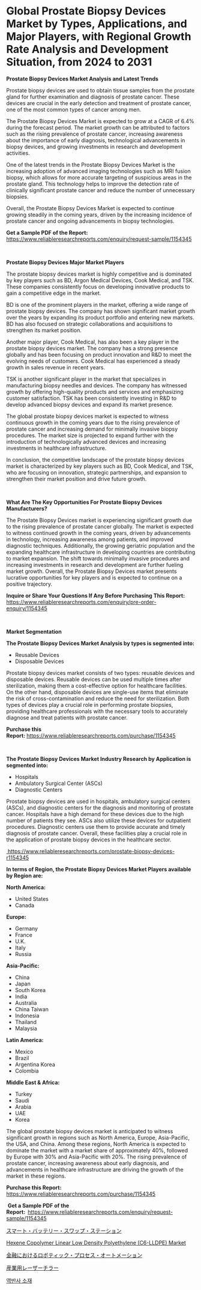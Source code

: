 <p><h1>Global Prostate Biopsy Devices Market by Types, Applications, and Major Players, with Regional Growth Rate Analysis and Development Situation, from 2024 to 2031</h1></p><p><strong>Prostate Biopsy Devices Market Analysis and Latest Trends</strong></p>
<p><p>Prostate biopsy devices are used to obtain tissue samples from the prostate gland for further examination and diagnosis of prostate cancer. These devices are crucial in the early detection and treatment of prostate cancer, one of the most common types of cancer among men.</p><p>The Prostate Biopsy Devices Market is expected to grow at a CAGR of 6.4% during the forecast period. The market growth can be attributed to factors such as the rising prevalence of prostate cancer, increasing awareness about the importance of early diagnosis, technological advancements in biopsy devices, and growing investments in research and development activities.</p><p>One of the latest trends in the Prostate Biopsy Devices Market is the increasing adoption of advanced imaging technologies such as MRI fusion biopsy, which allows for more accurate targeting of suspicious areas in the prostate gland. This technology helps to improve the detection rate of clinically significant prostate cancer and reduce the number of unnecessary biopsies.</p><p>Overall, the Prostate Biopsy Devices Market is expected to continue growing steadily in the coming years, driven by the increasing incidence of prostate cancer and ongoing advancements in biopsy technologies.</p></p>
<p><strong>Get a Sample PDF of the Report:&nbsp;</strong> <a href="https://www.reliableresearchreports.com/enquiry/request-sample/1154345">https://www.reliableresearchreports.com/enquiry/request-sample/1154345</a></p>
<p>&nbsp;</p>
<p><strong>Prostate Biopsy Devices Major Market Players</strong></p>
<p><p>The prostate biopsy devices market is highly competitive and is dominated by key players such as BD, Argon Medical Devices, Cook Medical, and TSK. These companies consistently focus on developing innovative products to gain a competitive edge in the market. </p><p>BD is one of the prominent players in the market, offering a wide range of prostate biopsy devices. The company has shown significant market growth over the years by expanding its product portfolio and entering new markets. BD has also focused on strategic collaborations and acquisitions to strengthen its market position. </p><p>Another major player, Cook Medical, has also been a key player in the prostate biopsy devices market. The company has a strong presence globally and has been focusing on product innovation and R&D to meet the evolving needs of customers. Cook Medical has experienced a steady growth in sales revenue in recent years.</p><p>TSK is another significant player in the market that specializes in manufacturing biopsy needles and devices. The company has witnessed growth by offering high-quality products and services and emphasizing customer satisfaction. TSK has been consistently investing in R&D to develop advanced biopsy devices and expand its market presence.</p><p>The global prostate biopsy devices market is expected to witness continuous growth in the coming years due to the rising prevalence of prostate cancer and increasing demand for minimally invasive biopsy procedures. The market size is projected to expand further with the introduction of technologically advanced devices and increasing investments in healthcare infrastructure.</p><p>In conclusion, the competitive landscape of the prostate biopsy devices market is characterized by key players such as BD, Cook Medical, and TSK, who are focusing on innovation, strategic partnerships, and expansion to strengthen their market position and drive future growth.</p></p>
<p>&nbsp;</p>
<p><strong>What Are The Key Opportunities For Prostate Biopsy Devices Manufacturers?</strong></p>
<p><p>The Prostate Biopsy Devices market is experiencing significant growth due to the rising prevalence of prostate cancer globally. The market is expected to witness continued growth in the coming years, driven by advancements in technology, increasing awareness among patients, and improved diagnostic techniques. Additionally, the growing geriatric population and the expanding healthcare infrastructure in developing countries are contributing to market expansion. The shift towards minimally invasive procedures and increasing investments in research and development are further fueling market growth. Overall, the Prostate Biopsy Devices market presents lucrative opportunities for key players and is expected to continue on a positive trajectory.</p></p>
<p><strong>Inquire or Share Your Questions If Any Before Purchasing This Report:</strong> <a href="https://www.reliableresearchreports.com/enquiry/pre-order-enquiry/1154345">https://www.reliableresearchreports.com/enquiry/pre-order-enquiry/1154345</a></p>
<p>&nbsp;</p>
<p><strong>Market Segmentation</strong></p>
<p><strong>The Prostate Biopsy Devices Market Analysis by types is segmented into:</strong></p>
<p><ul><li>Reusable Devices</li><li>Disposable Devices</li></ul></p>
<p><p>Prostate biopsy devices market consists of two types: reusable devices and disposable devices. Reusable devices can be used multiple times after sterilization, making them a cost-effective option for healthcare facilities. On the other hand, disposable devices are single-use items that eliminate the risk of cross-contamination and reduce the need for sterilization. Both types of devices play a crucial role in performing prostate biopsies, providing healthcare professionals with the necessary tools to accurately diagnose and treat patients with prostate cancer.</p></p>
<p><strong>Purchase this Report:&nbsp;</strong><a href="https://www.reliableresearchreports.com/purchase/1154345">https://www.reliableresearchreports.com/purchase/1154345</a></p>
<p>&nbsp;</p>
<p><strong>The Prostate Biopsy Devices Market Industry Research by Application is segmented into:</strong></p>
<p><ul><li>Hospitals</li><li>Ambulatory Surgical Center (ASCs)</li><li>Diagnostic Centers</li></ul></p>
<p><p>Prostate biopsy devices are used in hospitals, ambulatory surgical centers (ASCs), and diagnostic centers for the diagnosis and monitoring of prostate cancer. Hospitals have a high demand for these devices due to the high number of patients they see. ASCs also utilize these devices for outpatient procedures. Diagnostic centers use them to provide accurate and timely diagnosis of prostate cancer. Overall, these facilities play a crucial role in the application of prostate biopsy devices in the healthcare sector.</p></p>
<p><a href="https://www.reliableresearchreports.com/prostate-biopsy-devices-r1154345">&nbsp;https://www.reliableresearchreports.com/prostate-biopsy-devices-r1154345</a></p>
<p><strong>In terms of Region, the Prostate Biopsy Devices Market Players available by Region are:</strong></p>
<p>
    <p> <strong> North America: </strong>
        <ul>
            <li>United States</li>
            <li>Canada</li>
        </ul>
        </p> 
    <p> <strong> Europe: </strong>
        <ul>
            <li>Germany</li>
            <li>France</li>
            <li>U.K.</li>
            <li>Italy</li>
            <li>Russia</li>
        </ul>
        </p> 
    <p> <strong> Asia-Pacific: </strong>
        <ul>
            <li>China</li>
            <li>Japan</li>
            <li>South Korea</li>
            <li>India</li>
            <li>Australia</li>
            <li>China Taiwan</li>
            <li>Indonesia</li>
            <li>Thailand</li>
            <li>Malaysia</li>
        </ul>
        </p> 
    <p> <strong> Latin America: </strong>
        <ul>
            <li>Mexico</li>
            <li>Brazil</li>
            <li>Argentina Korea</li>
            <li>Colombia</li>
        </ul>
        </p> 
    <p> <strong> Middle East & Africa: </strong>
        <ul>
            <li>Turkey</li>
            <li>Saudi</li>
            <li>Arabia</li>
            <li>UAE</li>
            <li>Korea</li>
        </ul>
    </p>
    </p>
<p><p>The global prostate biopsy devices market is anticipated to witness significant growth in regions such as North America, Europe, Asia-Pacific, the USA, and China. Among these regions, North America is expected to dominate the market with a market share of approximately 40%, followed by Europe with 30% and Asia-Pacific with 20%. The rising prevalence of prostate cancer, increasing awareness about early diagnosis, and advancements in healthcare infrastructure are driving the growth of the market in these regions.</p></p>
<p><strong>Purchase this Report: </strong><a href="https://www.reliableresearchreports.com/purchase/1154345">https://www.reliableresearchreports.com/purchase/1154345</a></p>
<p>&nbsp;<strong>Get a Sample PDF of the Report:&nbsp;&nbsp;</strong><a href="https://www.reliableresearchreports.com/enquiry/request-sample/1154345">https://www.reliableresearchreports.com/enquiry/request-sample/1154345</a></p>
<p><strong></strong></p>
<p><p><a href="https://github.com/alyle7648/Market-Research-Report-List-1/blob/main/365294452449.md">スマート・バッテリー・スワップ・ステーション</a></p><p><a href="https://issuu.com/reportprime-2/docs/hexene-copolymer-linear-low-density-polyethylene-c">Hexene Copolymer Linear Low Density Polyethylene (C6-LLDPE) Market</a></p><p><a href="https://medium.com/@kaitlensen45645/%E3%83%95%E3%82%A1%E3%82%A4%E3%83%8A%E3%83%B3%E3%82%B9%E6%A5%AD%E7%95%8C%E3%81%AB%E3%81%8A%E3%81%91%E3%82%8B%E3%83%AD%E3%83%9C%E3%83%86%E3%82%A3%E3%83%83%E3%82%AF-%E3%83%97%E3%83%AD%E3%82%BB%E3%82%B9-%E3%82%AA%E3%83%BC%E3%83%88%E3%83%A1%E3%83%BC%E3%82%B7%E3%83%A7%E3%83%B3%E3%81%AE%E8%AA%AD%E3%81%BF%E8%A7%A3%E3%81%8D-%E5%B8%82%E5%A0%B4%E3%82%B7%E3%82%A7%E3%82%A2-%E3%83%88%E3%83%AC%E3%83%B3%E3%83%89-%E6%88%90%E9%95%B7%E3%83%91%E3%82%BF%E3%83%BC%E3%83%B3-6bed1ec8ef4e">金融におけるロボティック・プロセス・オートメーション</a></p><p><a href="https://medium.com/@munroco657/%E7%94%A3%E6%A5%AD%E7%94%A8%E3%83%AC%E3%83%BC%E3%82%B6%E3%83%BC%E5%86%B7%E5%8D%B4%E5%99%A8%E3%81%AE%E5%B8%82%E5%A0%B4-%E5%B8%82%E5%A0%B4%E3%82%B7%E3%82%A7%E3%82%A2-%E5%B8%82%E5%A0%B4%E5%8B%95%E5%90%91-%E3%81%8A%E3%82%88%E3%81%B3%E5%B0%86%E6%9D%A5%E3%81%AE%E6%88%90%E9%95%B7%E3%82%92%E6%8E%A2%E3%82%8B-95c6def8ca7e">産業用レーザーチラー</a></p><p><a href="https://medium.com/@achimcoteanu1/%EB%B0%98%EC%82%AC-%EC%9E%AC%EC%A7%88-%EC%8B%9C%EC%9E%A5-%EC%9C%A0%ED%98%95-%EC%9D%91%EC%9A%A9-%EB%B0%8F-%EC%A7%80%EB%A6%AC%EB%B3%84-%EC%A2%85%ED%95%A9-%ED%8F%89%EA%B0%80-04e06c64bdc1">역반사 소재</a></p></p>
